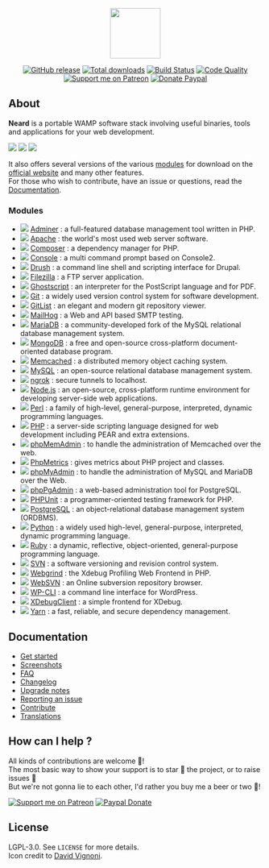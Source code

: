 <p align="center"><a href="https://neard.io" target="_blank"><img width="100" src="https://neard.io/img/logo.png"></a></p>

<p align="center">
  <a href="https://neard.io/release/latest"><img src="https://img.shields.io/github/release/neard/neard.svg?style=flat-square" alt="GitHub release"></a>
  <a href="https://neard.io/releases"><img src="https://img.shields.io/github/downloads/neard/neard/total.svg?style=flat-square" alt="Total downloads"></a>
  <a href="https://travis-ci.com/neard/neard"><img src="https://img.shields.io/travis/com/neard/neard/master.svg?style=flat-square" alt="Build Status"></a>
  <a href="https://www.codacy.com/app/crazy-max/neard"><img src="https://img.shields.io/codacy/grade/75278913a45643ab871b87283963b3c5.svg?style=flat-square" alt="Code Quality"></a>
  <br /><a href="https://www.patreon.com/crazymax"><img src="https://img.shields.io/badge/donate-patreon-fb664e.svg?style=flat-square" alt="Support me on Patreon"></a>
  <a href="https://www.paypal.me/crazyws"><img src="https://img.shields.io/badge/donate-paypal-7057ff.svg?style=flat-square" alt="Donate Paypal"></a>
</p>

## About

**Neard** is a portable WAMP software stack involving useful binaries, tools and applications for your web development.

![](https://neard.io/img/screenshots/menu1.png)  ![](https://neard.io/img/screenshots/menu2.png)  ![](https://neard.io/img/screenshots/menu-tools2.png)

It also offers several versions of the various [modules](https://neard.io/modules) for download on the [official website](https://neard.io) and many other features.<br />
For those who wish to contribute, have an issue or questions, read the [Documentation](https://neard.io/doc).

### Modules

* ![](https://neard.io/img/modules/type-app.png) [Adminer](https://neard.io/modules/adminer) : a full-featured database management tool written in PHP.
* ![](https://neard.io/img/modules/type-bin.png) [Apache](https://neard.io/modules/apache) : the world's most used web server software.
* ![](https://neard.io/img/modules/type-tool.png) [Composer](https://neard.io/modules/composer) : a dependency manager for PHP.
* ![](https://neard.io/img/modules/type-tool.png) [Console](https://neard.io/modules/console) : a multi command prompt based on Console2.
* ![](https://neard.io/img/modules/type-tool.png) [Drush](https://neard.io/modules/drush) : a command line shell and scripting interface for Drupal.
* ![](https://neard.io/img/modules/type-bin.png) [Filezilla](https://neard.io/modules/filezilla) : a FTP server application.
* ![](https://neard.io/img/modules/type-tool.png) [Ghostscript](https://neard.io/modules/ghostscript) : an interpreter for the PostScript language and for PDF.
* ![](https://neard.io/img/modules/type-tool.png) [Git](https://neard.io/modules/git) : a widely used version control system for software development.
* ![](https://neard.io/img/modules/type-app.png) [GitList](https://neard.io/modules/gitlist) : an elegant and modern git repository viewer.
* ![](https://neard.io/img/modules/type-bin.png) [MailHog](https://neard.io/modules/mailhog) : a Web and API based SMTP testing.
* ![](https://neard.io/img/modules/type-bin.png) [MariaDB](https://neard.io/modules/mariadb) : a community-developed fork of the MySQL relational database management system.
* ![](https://neard.io/img/modules/type-bin.png) [MongoDB](https://neard.io/modules/mongodb) : a free and open-source cross-platform document-oriented database program.
* ![](https://neard.io/img/modules/type-bin.png) [Memcached](https://neard.io/modules/memcached) : a distributed memory object caching system.
* ![](https://neard.io/img/modules/type-bin.png) [MySQL](https://neard.io/modules/mysql) : an open-source relational database management system.
* ![](https://neard.io/img/modules/type-tool.png) [ngrok](https://neard.io/modules/ngrok) : secure tunnels to localhost.
* ![](https://neard.io/img/modules/type-bin.png) [Node.js](https://neard.io/modules/nodejs) : an open-source, cross-platform runtime environment for developing server-side web applications.
* ![](https://neard.io/img/modules/type-tool.png) [Perl](https://neard.io/modules/perl) : a family of high-level, general-purpose, interpreted, dynamic programming languages.
* ![](https://neard.io/img/modules/type-bin.png) [PHP](https://neard.io/modules/php) : a server-side scripting language designed for web development including PEAR and extra extensions.
* ![](https://neard.io/img/modules/type-app.png) [phpMemAdmin](https://neard.io/modules/phpmemadmin) : to handle the administration of Memcached over the web.
* ![](https://neard.io/img/modules/type-tool.png) [PhpMetrics](https://neard.io/modules/phpmetrics) : gives metrics about PHP project and classes.
* ![](https://neard.io/img/modules/type-app.png) [phpMyAdmin](https://neard.io/modules/phpmyadmin) : to handle the administration of MySQL and MariaDB over the Web.
* ![](https://neard.io/img/modules/type-app.png) [phpPgAdmin](https://neard.io/modules/phppgadmin) : a web-based administration tool for PostgreSQL.
* ![](https://neard.io/img/modules/type-tool.png) [PHPUnit](https://neard.io/modules/phpunit) : a programmer-oriented testing framework for PHP.
* ![](https://neard.io/img/modules/type-bin.png) [PostgreSQL](https://neard.io/modules/postgresql) : an object-relational database management system (ORDBMS).
* ![](https://neard.io/img/modules/type-tool.png) [Python](https://neard.io/modules/python) : a widely used high-level, general-purpose, interpreted, dynamic programming language.
* ![](https://neard.io/img/modules/type-tool.png) [Ruby](https://neard.io/modules/ruby) : a dynamic, reflective, object-oriented, general-purpose programming language.
* ![](https://neard.io/img/modules/type-bin.png) [SVN](https://neard.io/modules/svn) : a software versioning and revision control system.
* ![](https://neard.io/img/modules/type-app.png) [Webgrind](https://neard.io/modules/webgrind) : the Xdebug Profiling Web Frontend in PHP.
* ![](https://neard.io/img/modules/type-app.png) [WebSVN](https://neard.io/modules/websvn) : an Online subversion repository browser.
* ![](https://neard.io/img/modules/type-tool.png) [WP-CLI](https://neard.io/modules/wpcli) : a command line interface for WordPress.
* ![](https://neard.io/img/modules/type-tool.png) [XDebugClient](https://neard.io/modules/xdc) : a simple frontend for XDebug.
* ![](https://neard.io/img/modules/type-tool.png) [Yarn](https://neard.io/modules/yarn) : a fast, reliable, and secure dependency management.

## Documentation

* [Get started](https://neard.io/doc/get-started)
* [Screenshots](https://neard.io/doc/screenshots)
* [FAQ](https://neard.io/doc/faq)
* [Changelog](https://neard.io/doc/changelog)
* [Upgrade notes](https://neard.io/doc/upgrade-notes)
* [Reporting an issue](https://neard.io/doc/reporting-issue)
* [Contribute](https://neard.io/doc/contribute)
* [Translations](https://neard.io/doc/translations)

## How can I help ?

All kinds of contributions are welcome :raised_hands:!<br />
The most basic way to show your support is to star :star2: the project, or to raise issues :speech_balloon:<br />
But we're not gonna lie to each other, I'd rather you buy me a beer or two :beers:!

[![Support me on Patreon](https://neard.io/img/donate/patreon.png)](https://www.patreon.com/crazymax) 
[![Paypal Donate](https://neard.io/img/donate/paypal.png)](https://www.paypal.me/crazyws)

## License

LGPL-3.0. See `LICENSE` for more details.<br />
Icon credit to [David Vignoni](http://www.icon-king.com/).
